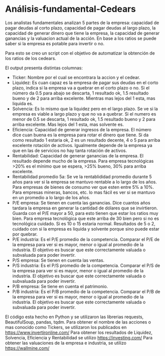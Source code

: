 # Análisis-fundamental-Cedears

Los analistas fundamentales analizan 5 partes de la empresa: capacidad de pagar deudas al corto plazo, capacidad de pagar deudas al largo plazo, la capacidad de generar dinero que tiene la empresa, la capacidad de generar ganancias y la valuacion actual de la acción.
En base a los ratios se puede saber si la empresa es potable para invertir o no.

Para esto se creo un script con el objetivo de automatizar la obtención de los ratios de los cedears.

El output presenta distintas columnas:
- Ticker: Nombre por el cual se encontrara la accion y el cedear.
- Liquidez: Es cuan capaz es la empresa de pagar sus deudas en el corto plazo, indica si la empresa va a quebrar en el corto plazo o no. Si el número da 0.5 para abajo se descarta, 1 resultado ok,  1.5 resultado bueno y de 2 para arriba excelente. Mientras mas lejos del 1 esta, mas liquida es.
- Solvencia: Es lo mismo que la liquidez pero en el largo plazo. Se ve si la empresa es viable a largo plazo y que no va a quebrar. Si el numero es menor de 0.5 se descarta, 1 resultado ok,  1.5 resultado bueno y 2 para arriba excelente. Mas lejos del 1 esta, mas solvente es. 
- Eficiencia: Capacidad de generar ingresos de la empresa. El número dice cuan buena es la empresa para rotar el dinero que tiene. Si da como resultado 1 estaria ok, 2 es un resultado decente, 4 o 5 para arriba excelente rotación de activos. Igualmente depende de la empresa ya que en las de servicios no hay tanta rotación de activos.
- Rentabilidad: Capacidad de generar ganancias de la empresa. El resultado depende mucho de la empresa. Para empresa tecnológicas >20% es el mínimo que se espera, >25% bueno, 30% para arriba excelente.
- Rentabilidad promedio 5a: Se ve la rentablididad promedio durante 5 años para ver si la empresa se mantuvo rentable a lo largo de los años.
Para empresas de bienes de consumo ver que esten entre 5% a 10%.
Para empresas mineras, bancos, etc. lo mas fácil es ver si se mantuvo en un promedio a lo largo de los años.
- P/E empresa: Se tienen en cuenta las ganancias. Dice cuantos años tardara la empresa en generar la cantidad de dólares que se invirtieron. Guarda con el P/E mayor a 50, para esto tienen que estar los ratios muy bien. Para empresa tecnológica que este arriba de 30 bien pero si no es tecnológica cuidado. Si es 10 o 15 estaria normal. Resultados de 5 o 2, cuidado con si la empresa es liquida y solvente porque sino puede estar por quebrar.
- P/E industria: Es el P/E promedio de la competencia. Comparar el P/E de la empresa para ver si es mayor, menor o igual al promedio de la industria. El objetivo es buscar que este correctamente valuada o subvaluada para poder invertir.
- P/S empresa: Se tienen en cuenta las ventas.
- P/S industria: Es el P/S promedio de la competencia. Comparar el P/S de la empresa para ver si es mayor, menor o igual al promedio de la industria. El objetivo es buscar que este correctamente valuada o subvaluada para poder invertir.
- P/B empresa: Se tiene en cuenta el patrimonio. 
- P/B industria: Es el P/B promedio de la competencia. Comparar el P/B de la empresa para ver si es mayor, menor o igual al promedio de la industria. El objetivo es buscar que este correctamente valuada o subvaluada para poder invertir.

El código esta hecho en Python y se utilizaron las librerias requests, BeautifulSoup, pandas, tqdm.
Para obtener el nombre de las acciones o mas conocido como Tickers, se utilizaron los publicados en https://www.invertironline.com/
Para obtener los resultados de Liquidez, Solvencia, Eficiencia y Rentabilidad se utilizo https://investing.com/
Para obtener las valuaciones de la empresa e industria, se utilizo https://wallmine.com/


